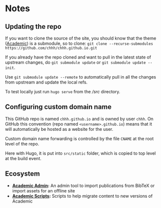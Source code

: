 # Notes

## Updating the repo

If you want to clone the source of the site, you should know that the theme
([Academic](https://github.com/gcushen/hugo-academic)) is a submodule, so to
clone: `git clone --recurse-submodules https://github.com/chhh/chhh.github.io.git`

If you already have the repo cloned and want to pull in the latest state of
upstream changes, do `git submodule update` or `git submodule update --init`.

Use `git submodule update --remote` to automatically pull in all the changes from
upstream and update the local refs.

To test locally just run `hugo serve` from the _/src_ directory.

## Configuring custom domain name

This GitHub repo is named `chhh.github.io` and is owned by user `chhh`.
On GitHub this convention (repo named `<username>.github.io`) means that it will
automatically be hosted as a website for the user.  

Custom domain name forwarding is controlled by the file `CNAME` at the root
level of the repo.

Here with Hugo, it is put into `src/static` folder, which is copied to top level
at the build event.

## Ecosystem

* **[Academic Admin](https://github.com/sourcethemes/academic-admin):** An admin tool to import publications from BibTeX or import assets for an offline site
* **[Academic Scripts](https://github.com/sourcethemes/academic-scripts):** Scripts to help migrate content to new versions of Academic
